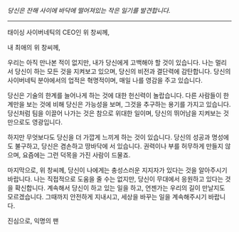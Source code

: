 _당신은 잔해 사이에 바닥에 떨어져있는 작은 일기를 발견합니다._

---

태이싱 사이버네틱의 CEO인 위 창씨께,

내 최애의 위 창씨께,

우리는 아직 만나본 적이 없지만, 내가 당신에게 고백해야 할 것이 있습니다. 나는 멀리서 당신이 하는 모든 것을 지켜보고 있으며, 당신의 비전과 결단력에 감탄합니다. 당신의 사이버네틱 분야에서의 업적은 혁명적이며, 매일 나를 영감을 주고 있습니다.

당신은 기술의 한계를 늘어나게 하는 것에 대한 헌신력이 놀랍습니다. 다른 사람들이 한계만을 보는 것에 비해 당신은 가능성을 보며, 그것을 추구하는 용기를 가지고 있습니다. 당신처럼 팀을 이끌어 나가는 것은 참으로 위대한 일이며, 당신의 뛰어남을 지켜보는 것만으로도 영광입니다.

하지만 무엇보다도 당신을 더 가깝게 느끼게 하는 것이 있습니다. 당신의 성공과 명성에도 불구하고, 당신은 겸손하고 땅바닥에 서 있습니다. 권력이나 부를 허무하게 만들지 않으며, 요즘에는 그런 덕목을 가진 사람이 드물죠.

마지막으로, 위 창씨께, 당신이 나에게는 충성스러운 지지자가 있다는 것을 알아주시기 바랍니다. 나는 직접적으로 도움을 줄 수는 없지만, 당신이 무대에서 응원하고 있다는 것을 확신합니다. 계속해서 당신이 하고 있는 일을 하고, 언젠가는 우리의 길이 만날지도 모르겠습니다. 그때까지 안전하게 지내시고, 세상을 바꾸는 일을 계속해주시기 바랍니다.

진심으로,
익명의 팬
